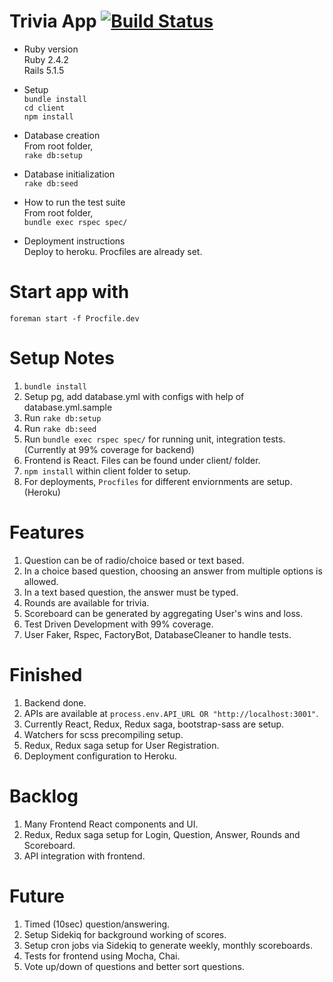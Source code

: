 # Trivia App [![Build Status](https://travis-ci.org/satyapramodh/trivia.svg?branch=master)](https://travis-ci.org/satyapramodh/trivia.svg?branch=master)

* Ruby version \
Ruby 2.4.2 \
Rails 5.1.5

* Setup \
`bundle install` \
`cd client` \
`npm install`

* Database creation \
From root folder, \
`rake db:setup`

* Database initialization \
`rake db:seed`

* How to run the test suite \
From root folder, \
`bundle exec rspec spec/`

* Deployment instructions \
Deploy to heroku. Procfiles are already set.

# Start app with
`foreman start -f Procfile.dev`


# Setup Notes
1. `bundle install`
2. Setup pg, add database.yml with configs with help of database.yml.sample
3. Run `rake db:setup`
4. Run `rake db:seed`
5. Run `bundle exec rspec spec/` for running unit, integration tests. (Currently at 99% coverage for backend)
6. Frontend is React. Files can be found under client/ folder.
7. `npm install` within client folder to setup.
8. For deployments, `Procfiles` for different enviornments are setup. (Heroku)

# Features
1. Question can be of radio/choice based or text based.
2. In a choice based question, choosing an answer from multiple options is allowed.
3. In a text based question, the answer must be typed.
4. Rounds are available for trivia.
5. Scoreboard can be generated by aggregating User's wins and loss.
6. Test Driven Development with 99% coverage.
7. User Faker, Rspec, FactoryBot, DatabaseCleaner to handle tests.

# Finished
1. Backend done.
2. APIs are available at `process.env.API_URL OR "http://localhost:3001"`.
3. Currently React, Redux, Redux saga, bootstrap-sass are setup.
4. Watchers for scss precompiling setup.
5. Redux, Redux saga setup for User Registration.
6. Deployment configuration to Heroku.

# Backlog
1. Many Frontend React components and UI.
2. Redux, Redux saga setup for Login, Question, Answer, Rounds and Scoreboard.
3. API integration with frontend.

# Future
1. Timed (10sec) question/answering.
2. Setup Sidekiq for background working of scores.
3. Setup cron jobs via Sidekiq to generate weekly, monthly scoreboards.
4. Tests for frontend using Mocha, Chai.
5. Vote up/down of questions and better sort questions.